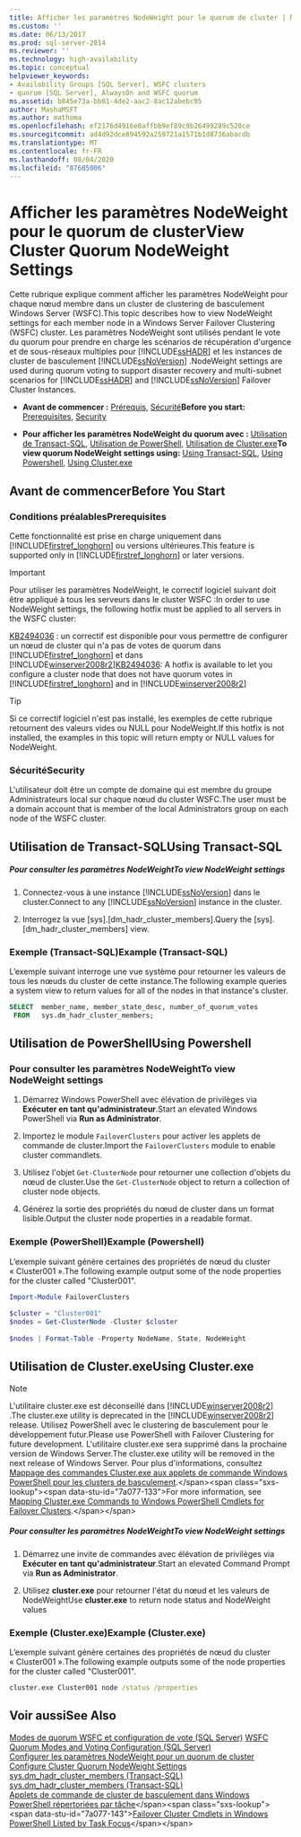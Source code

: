 ```yaml
---
title: Afficher les paramètres NodeWeight pour le quorum de cluster | Microsoft Docs
ms.custom: ''
ms.date: 06/13/2017
ms.prod: sql-server-2014
ms.reviewer: ''
ms.technology: high-availability
ms.topic: conceptual
helpviewer_keywords:
- Availability Groups [SQL Server], WSFC clusters
- quorum [SQL Server], AlwaysOn and WSFC quorum
ms.assetid: b845e73a-bb01-4de2-aac2-8ac12abebc95
author: MashaMSFT
ms.author: mathoma
ms.openlocfilehash: ef2176d4916e8affbb9ef89c9b26499289c520ce
ms.sourcegitcommit: ad4d92dce894592a259721a1571b1d8736abacdb
ms.translationtype: MT
ms.contentlocale: fr-FR
ms.lasthandoff: 08/04/2020
ms.locfileid: "87605006"
---
```

# <a name="view-cluster-quorum-nodeweight-settings"></a><span data-ttu-id="7a077-102">Afficher les paramètres NodeWeight pour le quorum de cluster</span><span class="sxs-lookup"><span data-stu-id="7a077-102">View Cluster Quorum NodeWeight Settings</span></span>
  <span data-ttu-id="7a077-103">Cette rubrique explique comment afficher les paramètres NodeWeight pour chaque nœud membre dans un cluster de clustering de basculement Windows Server (WSFC).</span><span class="sxs-lookup"><span data-stu-id="7a077-103">This topic describes how to view NodeWeight settings for each member node in a Windows Server Failover Clustering (WSFC) cluster.</span></span> <span data-ttu-id="7a077-104">Les paramètres NodeWeight sont utilisés pendant le vote du quorum pour prendre en charge les scénarios de récupération d'urgence et de sous-réseaux multiples pour [!INCLUDE[ssHADR](../../../includes/sshadr-md.md)] et les instances de cluster de basculement [!INCLUDE[ssNoVersion](../../../includes/ssnoversion-md.md)] .</span><span class="sxs-lookup"><span data-stu-id="7a077-104">NodeWeight settings are used during quorum voting to support disaster recovery and multi-subnet scenarios for [!INCLUDE[ssHADR](../../../includes/sshadr-md.md)] and [!INCLUDE[ssNoVersion](../../../includes/ssnoversion-md.md)] Failover Cluster Instances.</span></span>  
  
-   <span data-ttu-id="7a077-105">**Avant de commencer :**  [Prérequis](#Prerequisites), [Sécurité](#Security)</span><span class="sxs-lookup"><span data-stu-id="7a077-105">**Before you start:**  [Prerequisites](#Prerequisites), [Security](#Security)</span></span>  
  
-   <span data-ttu-id="7a077-106">**Pour afficher les paramètres NodeWeight du quorum avec :** [Utilisation de Transact-SQL](#TsqlProcedure), [Utilisation de PowerShell](#PowerShellProcedure), [Utilisation de Cluster.exe](#CommandPromptProcedure)</span><span class="sxs-lookup"><span data-stu-id="7a077-106">**To view quorum NodeWeight settings using:** [Using Transact-SQL](#TsqlProcedure), [Using Powershell](#PowerShellProcedure), [Using Cluster.exe](#CommandPromptProcedure)</span></span>  
  
##  <a name="before-you-start"></a><a name="BeforeYouBegin"></a> <span data-ttu-id="7a077-107">Avant de commencer</span><span class="sxs-lookup"><span data-stu-id="7a077-107">Before You Start</span></span>  
  
###  <a name="prerequisites"></a><a name="Prerequisites"></a> <span data-ttu-id="7a077-108">Conditions préalables</span><span class="sxs-lookup"><span data-stu-id="7a077-108">Prerequisites</span></span>  
 <span data-ttu-id="7a077-109">Cette fonctionnalité est prise en charge uniquement dans [!INCLUDE[firstref_longhorn](../../../includes/firstref-longhorn-md.md)] ou versions ultérieures.</span><span class="sxs-lookup"><span data-stu-id="7a077-109">This feature is supported only in [!INCLUDE[firstref_longhorn](../../../includes/firstref-longhorn-md.md)] or later versions.</span></span>  
  
> [!IMPORTANT]  
>  <span data-ttu-id="7a077-110">Pour utiliser les paramètres NodeWeight, le correctif logiciel suivant doit être appliqué à tous les serveurs dans le cluster WSFC :</span><span class="sxs-lookup"><span data-stu-id="7a077-110">In order to use NodeWeight settings, the following hotfix must be applied to all servers in the WSFC cluster:</span></span>  
>   
>  <span data-ttu-id="7a077-111">[KB2494036](https://support.microsoft.com/kb/2494036) : un correctif est disponible pour vous permettre de configurer un nœud de cluster qui n'a pas de votes de quorum dans [!INCLUDE[firstref_longhorn](../../../includes/firstref-longhorn-md.md)] et dans [!INCLUDE[winserver2008r2](../../../includes/winserver2008r2-md.md)]</span><span class="sxs-lookup"><span data-stu-id="7a077-111">[KB2494036](https://support.microsoft.com/kb/2494036): A hotfix is available to let you configure a cluster node that does not have quorum votes in [!INCLUDE[firstref_longhorn](../../../includes/firstref-longhorn-md.md)] and in [!INCLUDE[winserver2008r2](../../../includes/winserver2008r2-md.md)]</span></span>  
  
> [!TIP]  
>  <span data-ttu-id="7a077-112">Si ce correctif logiciel n'est pas installé, les exemples de cette rubrique retournent des valeurs vides ou NULL pour NodeWeight.</span><span class="sxs-lookup"><span data-stu-id="7a077-112">If this hotfix is not installed, the examples in this topic will return empty or NULL values for NodeWeight.</span></span>  
  
###  <a name="security"></a><a name="Security"></a> <span data-ttu-id="7a077-113">Sécurité</span><span class="sxs-lookup"><span data-stu-id="7a077-113">Security</span></span>  
 <span data-ttu-id="7a077-114">L'utilisateur doit être un compte de domaine qui est membre du groupe Administrateurs local sur chaque nœud du cluster WSFC.</span><span class="sxs-lookup"><span data-stu-id="7a077-114">The user must be a domain account that is member of the local Administrators group on each node of the WSFC cluster.</span></span>  
  
##  <a name="using-transact-sql"></a><a name="TsqlProcedure"></a> <span data-ttu-id="7a077-115">Utilisation de Transact-SQL</span><span class="sxs-lookup"><span data-stu-id="7a077-115">Using Transact-SQL</span></span>  
  
##### <a name="to-view-nodeweight-settings"></a><span data-ttu-id="7a077-116">Pour consulter les paramètres NodeWeight</span><span class="sxs-lookup"><span data-stu-id="7a077-116">To view NodeWeight settings</span></span>  
  
1.  <span data-ttu-id="7a077-117">Connectez-vous à une instance [!INCLUDE[ssNoVersion](../../../includes/ssnoversion-md.md)] dans le cluster.</span><span class="sxs-lookup"><span data-stu-id="7a077-117">Connect to any [!INCLUDE[ssNoVersion](../../../includes/ssnoversion-md.md)] instance in the cluster.</span></span>  
  
2.  <span data-ttu-id="7a077-118">Interrogez la vue [sys].[dm_hadr_cluster_members].</span><span class="sxs-lookup"><span data-stu-id="7a077-118">Query the [sys].[dm_hadr_cluster_members] view.</span></span>  
  
### <a name="example-transact-sql"></a><span data-ttu-id="7a077-119">Exemple (Transact-SQL)</span><span class="sxs-lookup"><span data-stu-id="7a077-119">Example (Transact-SQL)</span></span>  
 <span data-ttu-id="7a077-120">L’exemple suivant interroge une vue système pour retourner les valeurs de tous les nœuds du cluster de cette instance.</span><span class="sxs-lookup"><span data-stu-id="7a077-120">The following example queries a system view to return values for all of the nodes in that instance's cluster.</span></span>  
  
```sql  
SELECT  member_name, member_state_desc, number_of_quorum_votes  
 FROM   sys.dm_hadr_cluster_members;  
```  
  
##  <a name="using-powershell"></a><a name="PowerShellProcedure"></a> <span data-ttu-id="7a077-121">Utilisation de PowerShell</span><span class="sxs-lookup"><span data-stu-id="7a077-121">Using Powershell</span></span>  
  
### <a name="to-view-nodeweight-settings"></a><span data-ttu-id="7a077-122">Pour consulter les paramètres NodeWeight</span><span class="sxs-lookup"><span data-stu-id="7a077-122">To view NodeWeight settings</span></span>
  
1.  <span data-ttu-id="7a077-123">Démarrez Windows PowerShell avec élévation de privilèges via **Exécuter en tant qu'administrateur**.</span><span class="sxs-lookup"><span data-stu-id="7a077-123">Start an elevated Windows PowerShell via **Run as Administrator**.</span></span>  
  
2.  <span data-ttu-id="7a077-124">Importez le module `FailoverClusters` pour activer les applets de commande de cluster.</span><span class="sxs-lookup"><span data-stu-id="7a077-124">Import the `FailoverClusters` module to enable cluster commandlets.</span></span>  
  
3.  <span data-ttu-id="7a077-125">Utilisez l'objet `Get-ClusterNode` pour retourner une collection d'objets du nœud de cluster.</span><span class="sxs-lookup"><span data-stu-id="7a077-125">Use the `Get-ClusterNode` object to return a collection of cluster node objects.</span></span>  
  
4.  <span data-ttu-id="7a077-126">Générez la sortie des propriétés du nœud de cluster dans un format lisible.</span><span class="sxs-lookup"><span data-stu-id="7a077-126">Output the cluster node properties in a readable format.</span></span>  
  
### <a name="example-powershell"></a><span data-ttu-id="7a077-127">Exemple (PowerShell)</span><span class="sxs-lookup"><span data-stu-id="7a077-127">Example (Powershell)</span></span>  
 <span data-ttu-id="7a077-128">L’exemple suivant génère certaines des propriétés de nœud du cluster « Cluster001 ».</span><span class="sxs-lookup"><span data-stu-id="7a077-128">The following example output some of the node properties for the cluster called "Cluster001".</span></span>  
  
```powershell  
Import-Module FailoverClusters  
  
$cluster = "Cluster001"  
$nodes = Get-ClusterNode -Cluster $cluster  
  
$nodes | Format-Table -Property NodeName, State, NodeWeight  
```  
  
##  <a name="using-clusterexe"></a><a name="CommandPromptProcedure"></a> <span data-ttu-id="7a077-129">Utilisation de Cluster.exe</span><span class="sxs-lookup"><span data-stu-id="7a077-129">Using Cluster.exe</span></span>  
  
> [!NOTE]  
>  <span data-ttu-id="7a077-130">L'utilitaire cluster.exe est déconseillé dans [!INCLUDE[winserver2008r2](../../../includes/winserver2008r2-md.md)] .</span><span class="sxs-lookup"><span data-stu-id="7a077-130">The cluster.exe utility is deprecated in the [!INCLUDE[winserver2008r2](../../../includes/winserver2008r2-md.md)] release.</span></span>  <span data-ttu-id="7a077-131">Utilisez PowerShell avec le clustering de basculement pour le développement futur.</span><span class="sxs-lookup"><span data-stu-id="7a077-131">Please use PowerShell with Failover Clustering for future development.</span></span>  <span data-ttu-id="7a077-132">L'utilitaire cluster.exe sera supprimé dans la prochaine version de Windows Server.</span><span class="sxs-lookup"><span data-stu-id="7a077-132">The cluster.exe utility will be removed in the next release of Windows Server.</span></span> <span data-ttu-id="7a077-133">Pour plus d'informations, consultez [Mappage des commandes Cluster.exe aux applets de commande Windows PowerShell pour les clusters de basculement](https://technet.microsoft.com/library/ee619744\(WS.10\).aspx).</span><span class="sxs-lookup"><span data-stu-id="7a077-133">For more information, see [Mapping Cluster.exe Commands to Windows PowerShell Cmdlets for Failover Clusters](https://technet.microsoft.com/library/ee619744\(WS.10\).aspx).</span></span>  
  
##### <a name="to-view-nodeweight-settings"></a><span data-ttu-id="7a077-134">Pour consulter les paramètres NodeWeight</span><span class="sxs-lookup"><span data-stu-id="7a077-134">To view NodeWeight settings</span></span>  
  
1.  <span data-ttu-id="7a077-135">Démarrez une invite de commandes avec élévation de privilèges via **Exécuter en tant qu'administrateur**.</span><span class="sxs-lookup"><span data-stu-id="7a077-135">Start an elevated Command Prompt via **Run as Administrator**.</span></span>  
  
2.  <span data-ttu-id="7a077-136">Utilisez **cluster.exe** pour retourner l'état du nœud et les valeurs de NodeWeight</span><span class="sxs-lookup"><span data-stu-id="7a077-136">Use **cluster.exe** to return node status and NodeWeight values</span></span>  
  
### <a name="example-clusterexe"></a><span data-ttu-id="7a077-137">Exemple (Cluster.exe)</span><span class="sxs-lookup"><span data-stu-id="7a077-137">Example (Cluster.exe)</span></span>  
 <span data-ttu-id="7a077-138">L’exemple suivant génère certaines des propriétés de nœud du cluster « Cluster001 ».</span><span class="sxs-lookup"><span data-stu-id="7a077-138">The following example outputs some of the node properties for the cluster called "Cluster001".</span></span>  
  
```cmd
cluster.exe Cluster001 node /status /properties  
```  
  
## <a name="see-also"></a><span data-ttu-id="7a077-139">Voir aussi</span><span class="sxs-lookup"><span data-stu-id="7a077-139">See Also</span></span>  
 <span data-ttu-id="7a077-140">[Modes de quorum WSFC et configuration de vote &#40;SQL Server&#41;](wsfc-quorum-modes-and-voting-configuration-sql-server.md) </span><span class="sxs-lookup"><span data-stu-id="7a077-140">[WSFC Quorum Modes and Voting Configuration &#40;SQL Server&#41;](wsfc-quorum-modes-and-voting-configuration-sql-server.md) </span></span>  
 <span data-ttu-id="7a077-141">[Configurer les paramètres NodeWeight pour un quorum de cluster](configure-cluster-quorum-nodeweight-settings.md) </span><span class="sxs-lookup"><span data-stu-id="7a077-141">[Configure Cluster Quorum NodeWeight Settings](configure-cluster-quorum-nodeweight-settings.md) </span></span>  
 <span data-ttu-id="7a077-142">[sys.dm_hadr_cluster_members &#40;Transact-SQL&#41;](/sql/relational-databases/system-dynamic-management-views/sys-dm-hadr-cluster-members-transact-sql) </span><span class="sxs-lookup"><span data-stu-id="7a077-142">[sys.dm_hadr_cluster_members &#40;Transact-SQL&#41;](/sql/relational-databases/system-dynamic-management-views/sys-dm-hadr-cluster-members-transact-sql) </span></span>  
 <span data-ttu-id="7a077-143">[Applets de commande de cluster de basculement dans Windows PowerShell répertoriées par tâche](https://technet.microsoft.com/library/ee619761\(WS.10\).aspx)</span><span class="sxs-lookup"><span data-stu-id="7a077-143">[Failover Cluster Cmdlets in Windows PowerShell Listed by Task Focus](https://technet.microsoft.com/library/ee619761\(WS.10\).aspx)</span></span>  
